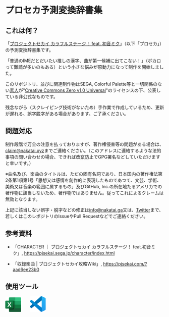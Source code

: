 # プロセカ予測変換辞書集

## これは何？

「[プロジェクトセカイ カラフルステージ！ feat. 初音ミク](https://pjsekai.sega.jp/)」（以下「プロセカ」）の予測変換辞書集です。

「普通のIMEだとだいたい推しの漢字、曲が第一候補に出てこない！」（ボカロって難読が多いのもある）という小さな悩みが原動力になって制作を開始しました。

このリポジトリ、並びに関連制作物はSEGA, Colorful Palette等と一切関係のない[素人](https://go.nakatai.ga/twitter)が"[Creative Commons Zero v1.0 Universal](https://github.com/Nakatai-0322/Pjsekai-Something-DB/blob/main/LICENSE)"のライセンスの下、公表している非公式なものです。

残念ながら（スクレイピング技術がないため）手作業で作成しているため、更新が遅れる、誤字脱字がある場合があります。ご了承ください。

## 問題対応

制作段階で万全の注意を払っておりますが、著作権侵害等の問題がある場合は、[claim@nakatai.xyz](mailto:claim@nakatai.xyz)までご連絡ください。（このアドレスに連絡するような法的事項の問い合わせの場合、できれば改竄防止でGPG署名などしていただけますと幸いです。）

※曲名及び、楽曲のタイトルは、ただの固有名詞であり、日本国内の著作権法第2条第1項第1号「思想又は感情を創作的に表現したものであつて、文芸、学術、美術又は音楽の範囲に属するもの」及びGitHub, Inc.の所在地たるアメリカでの著作物に該当しないため、著作物ではありません。従ってこれによるクレームは無効となります。

上記に該当しない誤字・脱字などの修正は[info@nakatai.ga](mailto:info@nakatai.ga)又は、[Twitter](https://go.nakatai.ga/twitter)まで、若しくはこのレポジトリのIssueやPull Requestなどでご連絡ください。

## 参考資料

- 「CHARACTER ｜ プロジェクトセカイ カラフルステージ！ feat.初音ミク」, <https://pjsekai.sega.jp/character/index.html>

- 「収録楽曲 | プロジェクトセカイ攻略Wiki」, <https://pjsekai.com/?aad6ee23b0>

## 使用ツール

<a href="https://www.microsoft.com/ja-jp/microsoft-365/excel/" target="_blank"><img src="./DocAssets/excel.svg" width="50" alt="Microsoft Excel"></a>
&nbsp;&nbsp;&nbsp;&nbsp;&nbsp;
<a href="https://code.visualstudio.com/" target="_blank"><img src="./DocAssets/vscode.svg" width="50" alt="Visual Studio Code"></a>
